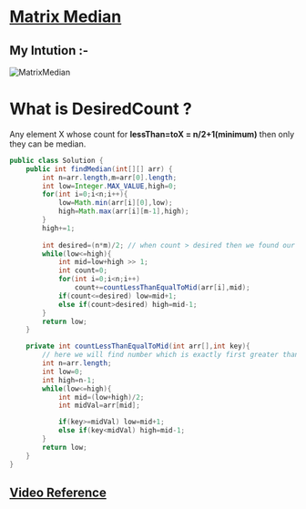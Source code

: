 # **[Matrix Median](https://www.interviewbit.com/problems/matrix-median/)**
## **My Intution :-**
![MatrixMedian](https://user-images.githubusercontent.com/71629248/124987510-936ced80-e05a-11eb-9cd2-f55d9aafdf66.png)
# What is DesiredCount ?
Any element X whose count for **lessThan=toX = n/2+1(minimum)** then only they can be median.
```java
public class Solution {
    public int findMedian(int[][] arr) {
        int n=arr.length,m=arr[0].length;
        int low=Integer.MAX_VALUE,high=0;
        for(int i=0;i<n;i++){
            low=Math.min(arr[i][0],low);
            high=Math.max(arr[i][m-1],high);
        }
        high+=1;
               
        int desired=(n*m)/2; // when count > desired then we found our answer
        while(low<=high){
            int mid=low+high >> 1;
            int count=0;
            for(int i=0;i<n;i++)
                count+=countLessThanEqualToMid(arr[i],mid);
            if(count<=desired) low=mid+1;
            else if(count>desired) high=mid-1;    
        }
        return low;
    }

    private int countLessThanEqualToMid(int arr[],int key){
        // here we will find number which is exactly first greater than key
        int n=arr.length;
        int low=0;
        int high=n-1;
        while(low<=high){
            int mid=(low+high)/2;
            int midVal=arr[mid];

            if(key>=midVal) low=mid+1; 
            else if(key<midVal) high=mid-1;
        }
        return low;
    }
}

```
## **[Video Reference](https://youtu.be/63fPPOdIr2c)**
